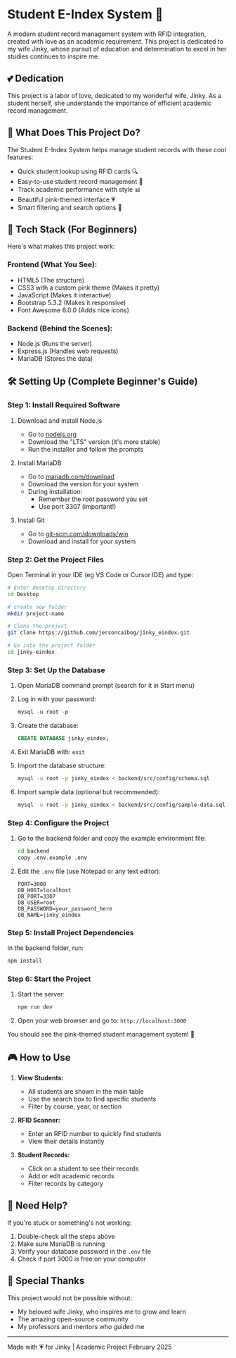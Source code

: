 # Student E-Index System 💝

A modern student record management system with RFID integration, created with love as an academic requirement. This project is dedicated to my wife Jinky, whose pursuit of education and determination to excel in her studies continues to inspire me.

## 💕 Dedication

This project is a labor of love, dedicated to my wonderful wife, Jinky. As a student herself, she understands the importance of efficient academic record management. 

## 🎯 What Does This Project Do?

The Student E-Index System helps manage student records with these cool features:

- Quick student lookup using RFID cards 🔍
- Easy-to-use student record management 📝
- Track academic performance with style 📊
- Beautiful pink-themed interface 💗
- Smart filtering and search options 🔎

## 🚀 Tech Stack (For Beginners)

Here's what makes this project work:

### Frontend (What You See):

- HTML5 (The structure)
- CSS3 with a custom pink theme (Makes it pretty)
- JavaScript (Makes it interactive)
- Bootstrap 5.3.2 (Makes it responsive)
- Font Awesome 6.0.0 (Adds nice icons)

### Backend (Behind the Scenes):

- Node.js (Runs the server)
- Express.js (Handles web requests)
- MariaDB (Stores the data)

## 🛠️ Setting Up (Complete Beginner's Guide)

### Step 1: Install Required Software

1. Download and install Node.js

   - Go to [nodejs.org](https://nodejs.org)
   - Download the "LTS" version (it's more stable)
   - Run the installer and follow the prompts

2. Install MariaDB

   - Go to [mariadb.com/download](https://mariadb.com/downloads/)
   - Download the version for your system
   - During installation:
     - Remember the root password you set
     - Use port 3307 (important!)

3. Install Git
   - Go to [git-scm.com/downloads/win](https://git-scm.com/downloads/win)
   - Download and install for your system

### Step 2: Get the Project Files

Open Terminal in your IDE (eg VS Code or Cursor IDE) and type:

```bash
# Enter desktop directory
cd Desktop

# create new folder
mkdir project-name

# Clone the project
git clone https://github.com/jersoncaibog/jinky_eindex.git

# Go into the project folder
cd jinky-eindex
```

### Step 3: Set Up the Database

1. Open MariaDB command prompt (search for it in Start menu)
2. Log in with your password:
   ```sql
   mysql -u root -p
   ```
3. Create the database:
   ```sql
   CREATE DATABASE jinky_eindex;
   ```
4. Exit MariaDB with: `exit`

5. Import the database structure:

   ```bash
   mysql -u root -p jinky_eindex < backend/src/config/schema.sql
   ```

6. Import sample data (optional but recommended):
   ```bash
   mysql -u root -p jinky_eindex < backend/src/config/sample-data.sql
   ```

### Step 4: Configure the Project

1. Go to the backend folder and copy the example environment file:

   ```bash
   cd backend
   copy .env.example .env
   ```

2. Edit the `.env` file (use Notepad or any text editor):
   ```env
   PORT=3000
   DB_HOST=localhost
   DB_PORT=3307
   DB_USER=root
   DB_PASSWORD=your_password_here
   DB_NAME=jinky_eindex
   ```

### Step 5: Install Project Dependencies

In the backend folder, run:

```bash
npm install
```

### Step 6: Start the Project

1. Start the server:

   ```bash
   npm run dev
   ```

2. Open your web browser and go to:
   `http://localhost:3000`

You should see the pink-themed student management system! 🎉

## 🎮 How to Use

1. **View Students:**

   - All students are shown in the main table
   - Use the search box to find specific students
   - Filter by course, year, or section

2. **RFID Scanner:**

   - Enter an RFID number to quickly find students
   - View their details instantly

3. **Student Records:**
   - Click on a student to see their records
   - Add or edit academic records
   - Filter records by category

## 🤝 Need Help?

If you're stuck or something's not working:

1. Double-check all the steps above
2. Make sure MariaDB is running
3. Verify your database password in the `.env` file
4. Check if port 3000 is free on your computer

## 💝 Special Thanks

This project would not be possible without:

- My beloved wife Jinky, who inspires me to grow and learn
- The amazing open-source community
- My professors and mentors who guided me

---

Made with 💗 for Jinky | Academic Project February 2025
